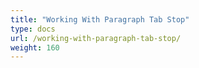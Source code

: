 ```yaml
---
title: "Working With Paragraph Tab Stop"
type: docs
url: /working-with-paragraph-tab-stop/
weight: 160
---
```



